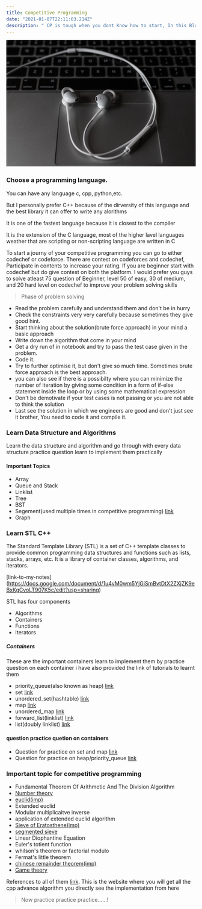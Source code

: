 ```yaml
---
title: Competitive Programming
date: "2021-01-07T22:11:03.214Z"
description: " CP is tough when you dont Know how to start, In this Blog I will provide you the best resource in order to become good programmer so lets get started..!"
---
```

![photo](mitchell-luo-zBOWYNqOanc-unsplash.jpg)


### Choose a programming language. 
You can have any language c, cpp, python,etc.

But I personally prefer C++ because of the dirversity of this language and the best library it can offer to write any alorithms

It is one of the fastest language because it is closest to the compiler

It is the extension of the C language, most of the higher lavel languages weather that are scripting or non-scripting language are written in C

To start a journy of your competitive programming you can go to either codechef or codeforce.
There are contest on codeforces and codechef, Participate in contents to increase your rating.
If you are beginner start with codechef but do give contest on both the platform. I would prefer you guys to solve atleast 75 question of Beginner, level 50 of easy, 30 of medium, and 20 hard level on codechef to improve your problem solving skills

>Phase of problem solving 

- Read the problem carefully and understand them and don't be in hurry
- Check the constraints very very carefully because sometimes they give good hint. 
- Start thinking about the solution(brute force approach) in your mind a basic approach
- Write down the algorithm that come in your mind
- Get a dry run of in notebook and try to pass the test case given in the problem.
- Code it.
- Try to further optimise it, but don't give so much time. Sometimes brute force approach is the best approach.
- you can also see if there is a possibilty where you can minimize the number of iteration by giving some condition in a form of if-else statement inside the loop or by using some mathematical expression
- Don't be demotivate if your test cases is not passing or you are not able to think the solution
- Last see the solution in which we engineers are good and don't just see it brother, You need to code it and compile it. 


### Learn Data Structure and Algorithms

Learn the data structure and algorithm and go through with every data structure practice question learn to implement them practically 

#### Important Topics
- Array
- Queue and Stack
- Linklist
- Tree
- BST
- Segement(used multiple times in competitive programming) [link](https://youtu.be/FR5d4V7Z9SE)
- Graph

### Learn STL C++

The Standard Template Library (STL) is a set of C++ template classes to provide common programming data structures and functions such as lists, stacks, arrays, etc. It is a library of container classes, algorithms, and iterators.

[link-to-my-notes] (https://docs.google.com/document/d/1u4vM0wm5YjGiSmBvtDtX2ZXjZK9eBxKgCvoLT907K5c/edit?usp=sharing)

STL has four components

- Algorithms
- Containers
- Functions
- Iterators

##### Containers

 These are the important containers learn to implement them by practice question on each container i have also provided the link of tutorials to learnt them 
 - priority_queue(also known as heap) [link](https://www.geeksforgeeks.org/priority-queue-in-cpp-stl/)
 - set [link](https://www.geeksforgeeks.org/set-in-cpp-stl/)
 - unordered_set(hashtable) [link](https://www.geeksforgeeks.org/unordered_map-in-cpp-stl/)
 - map [link](https://www.geeksforgeeks.org/map-associative-containers-the-c-standard-template-library-stl/)
 - unordered_map [link](https://www.geeksforgeeks.org/unordered_map-in-cpp-stl/)
 - forward_list(linklist) [link](https://www.geeksforgeeks.org/forward-list-c-set-1-introduction-important-functions/)
 - list(doubly linklist) [link](https://www.geeksforgeeks.org/list-cpp-stl/)

#### question practice quetion on containers
 - Question for practice  on set and map [link](https://drive.google.com/file/d/161UjawImMTDUjdPAj53We_q_DluKsOAF/view?usp=sharing)
 - Question for practice on heap/priority_queue [link](https://www.hackerearth.com/practice/data-structures/trees/heapspriority-queues/practice-problems/)

### Important topic for competitive programming

- Fundamental Theorem Of Arithmetic And The Division Algorithm
- [Number theory](https://www.youtube.com/watch?v=vPum8EqmFz0&t=420s)
- [euclid(imp)](https://www.youtube.com/watch?v=8E1i5l6h22c)
- Extended euclid
- Modular multiplicaitve inverse
- application of extended euclid algorithm
- [Sieve of Eratosthene(imp)](https://www.youtube.com/watch?v=yB57bcffJo4&t=11)
- [segmented sieve](https://www.youtube.com/watch?v=fByR5N-TseY)
- Linear Diophantine Equation
- Euler's totient function
- whilson's theorem or factorial modulo
- Fermat's little theorem 
- [chinese remainder theorem(imp)](https://www.youtube.com/watch?v=vPum8EqmFz0&t=397s)
- [Game theory](https://www.youtube.com/watch?v=GPhZpgPOa1U&t=3346s)


References to all of them [link](https://cp-algorithms.com/). This is the website where you will get all the cpp advance algorithm you directly see the implementation from here 


> Now practice practice practice......!
